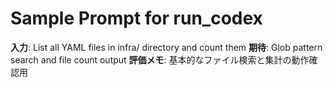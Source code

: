 # Sample Prompt for run_codex

**入力**: List all YAML files in infra/ directory and count them
**期待**: Glob pattern search and file count output
**評価メモ**: 基本的なファイル検索と集計の動作確認用